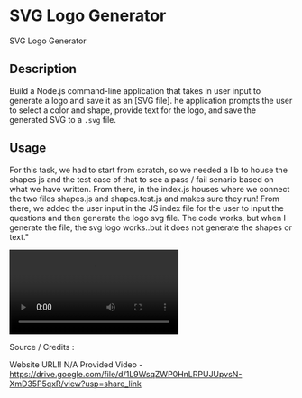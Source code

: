# SVG Logo Generator

SVG Logo Generator

## Description

Build a Node.js command-line application that takes in user input to generate a logo and save it as an [SVG file]. he application prompts the user to select a color and shape, provide text for the logo, and save the generated SVG to a `.svg` file.

## Usage

For this task, we had to start from scratch, so we needed a lib to house the shapes js and the test case of that to see a pass / fail senario based on what we have written. From there, in the index.js houses where we connect the two files shapes.js and shapes.test.js and makes sure they run! From there, we added the user input in the JS index file for the user to input the questions and then generate the logo svg file. The code works, but when I generate the file, the svg logo works..but it does not generate the shapes or text."

![alt text](./SVG%20Logo%20Generator.mov)

Source / Credits :

Website URL!!
N/A Provided Video - https://drive.google.com/file/d/1L9WsqZWP0HnLRPUJUpvsN-XmD35P5qxR/view?usp=share_link
